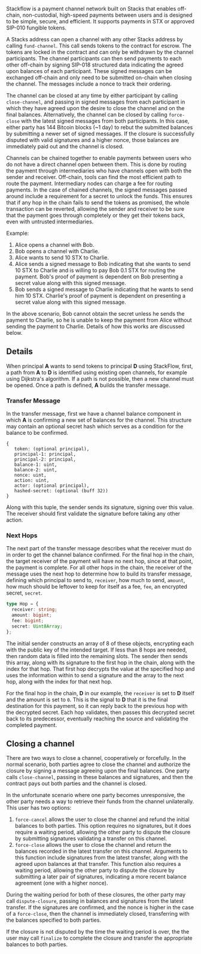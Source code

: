 Stackflow is a payment channel network built on Stacks that enables off-chain,
non-custodial, high-speed payments between users and is designed to be simple,
secure, and efficient. It supports payments in STX or approved SIP-010 fungible
tokens.

A Stacks address can open a channel with any other Stacks address by calling
`fund-channel`. This call sends tokens to the contract for escrow. The tokens
are locked in the contract and can only be withdrawn by the channel
participants. The channel participants can then send payments to each other
off-chain by signing SIP-018 structured data indicating the agreed upon balances
of each participant. These signed messages can be exchanged off-chain and only
need to be submitted on-chain when closing the channel. The messages include a
nonce to track their ordering.

The channel can be closed at any time by either participant by calling
`close-channel`, and passing in signed messages from each participant in which
they have agreed upon the desire to close the channel and on the final balances.
Alternatively, the channel can be closed by calling `force-close` with the
latest signed messages from both participants. In this case, either party has
144 Bitcoin blocks (~1 day) to rebut the submitted balances by submitting a
newer set of signed messages. If the closure is successfully disputed with valid
signatures and a higher nonce, those balances are immediately paid out and the
channel is closed.

Channels can be chained together to enable payments between users who do not
have a direct channel open between them. This is done by routing the payment
through intermediaries who have channels open with both the sender and receiver.
Off-chain, tools can find the most efficient path to route the payment.
Intermediary nodes can charge a fee for routing payments. In the case of chained
channels, the signed messages passed around include a requirement for a secret
to unlock the funds. This ensures that if any hop in the chain fails to send the
tokens as promised, the whole transaction can be reverted, allowing the sender
and receiver to be sure that the payment goes through completely or they get
their tokens back, even with untrusted intermediaries.

Example:

1. Alice opens a channel with Bob.
2. Bob opens a channel with Charlie.
3. Alice wants to send 10 STX to Charlie.
4. Alice sends a signed message to Bob indicating that she wants to send 10 STX
   to Charlie and is willing to pay Bob 0.1 STX for routing the payment. Bob's
   proof of payment is dependent on Bob presenting a secret value along with
   this signed message.
5. Bob sends a signed message to Charlie indicating that he wants to send him 10
   STX. Charlie's proof of payment is dependent on presenting a secret value
   along with this signed message.

In the above scenario, Bob cannot obtain the secret unless he sends the payment
to Charlie, so he is unable to keep the payment from Alice without sending the
payment to Charlie. Details of how this works are discussed below.

## Details

When principal **A** wants to send tokens to principal **D** using StackFlow,
first, a path from **A** to **D** is identified using existing open channels,
for example using Dijkstra's algorithm. If a path is not possible, then a new
channel must be opened. Once a path is defined, **A** builds the transfer
message.

### Transfer Message

In the transfer message, first we have a channel balance component in which
**A** is confirming a new set of balances for the channel. This structure may
contain an optional secret hash which serves as a condition for the balance to
be confirmed.

```clarity
{
   token: (optional principal),
   principal-1: principal,
   principal-2: principal,
   balance-1: uint,
   balance-2: uint,
   nonce: uint,
   action: uint,
   actor: (optional principal),
   hashed-secret: (optional (buff 32))
}
```

Along with this tuple, the sender sends its signature, signing over this value.
The receiver should first validate the signature before taking any other action.

### Next Hops

The next part of the transfer message describes what the receiver must do in
order to get the channel balance confirmed. For the final hop in the chain, the
target receiver of the payment will have no next hop, since at that point, the
payment is complete. For all other hops in the chain, the receiver of the
message uses the next hop to determine how to build its transfer message,
defining which principal to send to, `receiver`, how much to send, `amount`, how
much should be leftover to keep for itself as a fee, `fee`, an encrypted secret,
`secret`.

```ts
type Hop = {
  receiver: string;
  amount: bigint;
  fee: bigint;
  secret: Uint8Array;
};
```

The initial sender constructs an array of 8 of these objects, encrypting each
with the public key of the intended target. If less than 8 hops are needed, then
random data is filled into the remaining slots. The sender then sends this
array, along with its signature to the first hop in the chain, along with the
index for that hop. That first hop decrypts the value at the specified hop and
uses the information within to send a signature and the array to the next hop,
along with the index for that next hop.

For the final hop in the chain, **D** in our example, the `receiver` is set to
**D** itself and the amount is set to `0`. This is the signal to **D** that it
is the final destination for this payment, so it can reply back to the previous
hop with the decrypted secret. Each hop validates, then passes this decrypted
secret back to its predecessor, eventually reaching the source and validating
the completed payment.

## Closing a channel

There are two ways to close a channel, cooperatively or forcefully. In the
normal scenario, both parties agree to close the channel and authorize the
closure by signing a message agreeing upon the final balances. One party calls
`close-channel`, passing in these balances and signatures, and then the contract
pays out both parties and the channel is closed.

In the unfortunate scenario where one party becomes unresponsive, the other
party needs a way to retrieve their funds from the channel unilaterally. This
user has two options:

1. `force-cancel` allows the user to close the channel and refund the initial
   balances to both parties. This option requires no signatures, but it does
   require a waiting period, allowing the other party to dispute the closure by
   submitting signatures validating a transfer on this channel.
2. `force-close` allows the user to close the channel and return the balances
   recorded in the latest transfer on this channel. Arguments to this function
   include signatures from the latest transfer, along with the agreed upon
   balances at that transfer. This function also requires a waiting period,
   allowing the other party to dispute the closure by submitting a later pair of
   signatures, indicating a more recent balance agreement (one with a higher
   nonce).

During the waiting period for both of these closures, the other party may call
`dispute-closure`, passing in balances and signatures from the latest transfer.
If the signatures are confirmed, and the nonce is higher in the case of a
`force-close`, then the channel is immediately closed, transferring with the
balances specified to both parties.

If the closure is not disputed by the time the waiting period is over, the the
user may call `finalize` to complete the closure and transfer the appropriate
balances to both parties.

